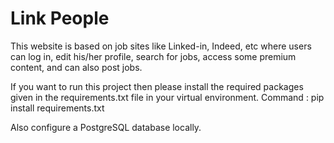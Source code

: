 # Link People

This website is based on job sites like Linked-in, Indeed, etc where users can log in, edit his/her profile, 
search for jobs, access some premium content, and can also post jobs.

If you want to run this project then please install the required packages given in the requirements.txt file in
your virtual environment. 
Command : pip install requirements.txt

Also configure a PostgreSQL database locally.